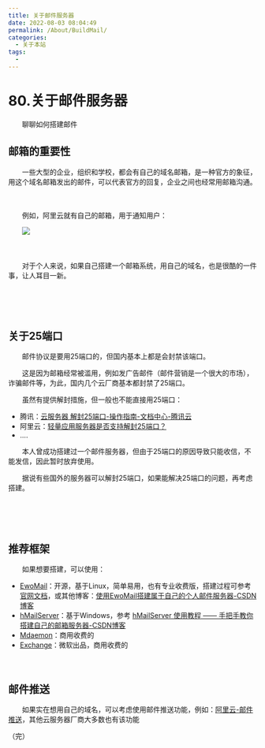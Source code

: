 ```yaml
---
title: 关于邮件服务器
date: 2022-08-03 08:04:49
permalink: /About/BuildMail/
categories:
  - 关于本站
tags:
  - 
---
```

# 80.关于邮件服务器

　　聊聊如何搭建邮件
<!-- more -->

## 邮箱的重要性

　　一些大型的企业，组织和学校，都会有自己的域名邮箱，是一种官方的象征，用这个域名邮箱发出的邮件，可以代表官方的回复，企业之间也经常用邮箱沟通。

　　‍

　　例如，阿里云就有自己的邮箱，用于通知用户：

　　![](https://image.peterjxl.com/blog/image-20240122120323-uh15dht.png)

　　‍

　　对于个人来说，如果自己搭建一个邮箱系统，用自己的域名，也是很酷的一件事，让人耳目一新。

　　‍

　　‍

## 关于25端口

　　邮件协议是要用25端口的，但国内基本上都是会封禁该端口。

　　这是因为邮箱经常被滥用，例如发广告邮件（邮件营销是一个很大的市场），诈骗邮件等，为此，国内几个云厂商基本都封禁了25端口。

　　虽然有提供解封措施，但一般也不能直接用25端口：

* 腾讯：[云服务器 解封25端口-操作指南-文档中心-腾讯云](https://cloud.tencent.com/document/product/213/40436)
* 阿里云：[轻量应用服务器是否支持解封25端口？](https://help.aliyun.com/zh/simple-application-server/support/faq#section-vmt-mpu-ew7)
* ....

　　本人曾成功搭建过一个邮件服务器，但由于25端口的原因导致只能收信，不能发信，因此暂时放弃使用。

　　据说有些国外的服务器可以解封25端口，如果能解决25端口的问题，再考虑搭建。

　　‍

　　‍

## 推荐框架

　　如果想要搭建，可以使用：

* [EwoMail](http://www.ewomail.com/)：开源，基于Linux，简单易用，也有专业收费版，搭建过程可参考[官网文档](http://www.ewomail.com/list-12.html)，或其他博客：[使用EwoMail搭建属于自己的个人邮件服务器-CSDN博客](https://blog.csdn.net/qq_41692307/article/details/88318365)
* [hMailServer](https://www.hmailserver.com/)：基于Windows，参考 [hMailServer 使用教程 —— 手把手教你搭建自己的邮箱服务器-CSDN博客](https://blog.csdn.net/TL18382950497/article/details/124356534)
* [Mdaemon](https://mdaemon.com/)：商用收费的
* [Exchange](https://www.microsoft.com/zh-cn/microsoft-365/exchange/email)：微软出品，商用收费的

　　‍

## 邮件推送

　　如果实在想用自己的域名，可以考虑使用邮件推送功能，例如：[阿里云-邮件推送](https://help.aliyun.com/document_detail/29414.html)，其他云服务器厂商大多数也有该功能



（完）